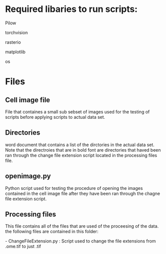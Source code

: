 # Required libaries to run scripts:
<p> Pilow 
<p> torchvision
<p> rasterio
<p> matplotlib
<p> os </p>
<h1> Files </h1>
<h2> Cell image file </h2>
<p> File that containes a small sub sebset of images used for the testing of scripts before applying scripts to actual data set.</p>
<h2> Directories </h2> 
<p> word document that contains a list of the dirctories in the actual data set. Note that the directroies that are in bold font are directories that haved been ran through the change file extension script located in the processing files file. </p>
<h2> openimage.py </h2>
<p> Python script used for testing the procedure of opening the images contained in the cell image file after they have been ran through the chagne file extension script. </p>
<h2> Processing files </h2>
<p> This file contains all of the files that are used of the proceesing of the data. the following files are contained in this folder: </p>
<p> - ChangeFileExtension.py : Script used to change the file extensions from .ome.tif to just .tif 
